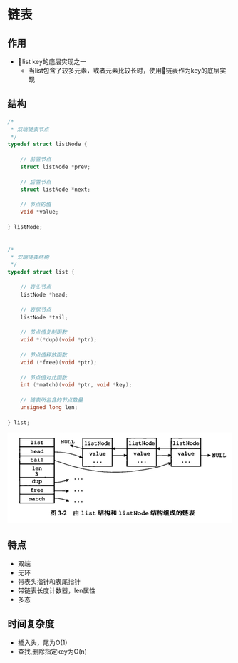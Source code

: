 # 链表

## 作用
* list key的底层实现之一
    * 当list包含了较多元素，或者元素比较长时，使用链表作为key的底层实现

## 结构
```c
/*
 * 双端链表节点
 */
typedef struct listNode {

    // 前置节点
    struct listNode *prev;

    // 后置节点
    struct listNode *next;

    // 节点的值
    void *value;

} listNode;


/*
 * 双端链表结构
 */
typedef struct list {

    // 表头节点
    listNode *head;

    // 表尾节点
    listNode *tail;

    // 节点值复制函数
    void *(*dup)(void *ptr);

    // 节点值释放函数
    void (*free)(void *ptr);

    // 节点值对比函数
    int (*match)(void *ptr, void *key);

    // 链表所包含的节点数量
    unsigned long len;

} list;
```

![](./images/list.jpg)

## 特点
* 双端
* 无环
* 带表头指针和表尾指针
* 带链表长度计数器，len属性
* 多态

## 时间复杂度
* 插入头，尾为O(1)
* 查找,删除指定key为O(n)